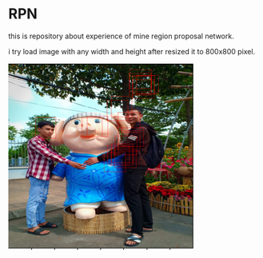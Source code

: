 # RPN 
this is repository about experience of mine region proposal network.

i try load image with any width and height after resized it to 800x800 pixel.

![Result of mine](result.png "my result")